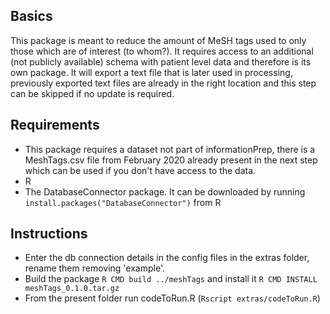 Basics
----
This package is meant to reduce the amount of MeSH tags used to only those which are of interest (to whom?). It requires access to
an additional (not publicly available) schema with patient level data and therefore is its own package. It will export a
text file that is later used in processing, previously exported text files are already in the right location and this
step can be skipped if no update is required.


Requirements
----

- This package requires a dataset not part of informationPrep, there is a MeshTags.csv file from February 2020 already
  present in the next step which can be used if you don't have access to the data.
- R
- The DatabaseConnector package. It can be downloaded by running `install.packages("DatabaseConnector")` from R

Instructions
-----

- Enter the db connection details in the config files in the extras folder, rename them removing 'example'.
- Build the package `R CMD build ../meshTags` and install it `R CMD INSTALL meshTags_0.1.0.tar.gz`
- From the present folder run codeToRun.R (`Rscript extras/codeToRun.R`)

